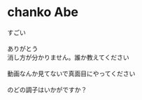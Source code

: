 # chanko Abe
すごい<br>
</br>ありがとう
<br>消し方が分かりません。誰か教えてください</br>
<br>動画なんか見てないで真面目にやってください</br>
<br>のどの調子はいかがですか？


